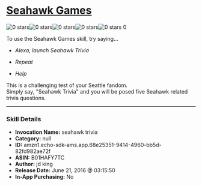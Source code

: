 # [Seahawk Games](http://alexa.amazon.com/#skills/amzn1.echo-sdk-ams.app.68e25351-9414-4960-bb5d-82fd982ae72f)
![0 stars](../../images/ic_star_border_black_18dp_1x.png)![0 stars](../../images/ic_star_border_black_18dp_1x.png)![0 stars](../../images/ic_star_border_black_18dp_1x.png)![0 stars](../../images/ic_star_border_black_18dp_1x.png)![0 stars](../../images/ic_star_border_black_18dp_1x.png) 0

To use the Seahawk Games skill, try saying...

* *Alexa, launch Seahawk Trivia*

* *Repeat*

* *Help*

This is a challenging test of your Seattle fandom.  
Simply say, "Seahawk Trivia" and you will be posed five Seahawk related trivia questions.

***

### Skill Details

* **Invocation Name:** seahawk trivia
* **Category:** null
* **ID:** amzn1.echo-sdk-ams.app.68e25351-9414-4960-bb5d-82fd982ae72f
* **ASIN:** B01HAFY7TC
* **Author:** jd king
* **Release Date:** June 21, 2016 @ 03:15:50
* **In-App Purchasing:** No
